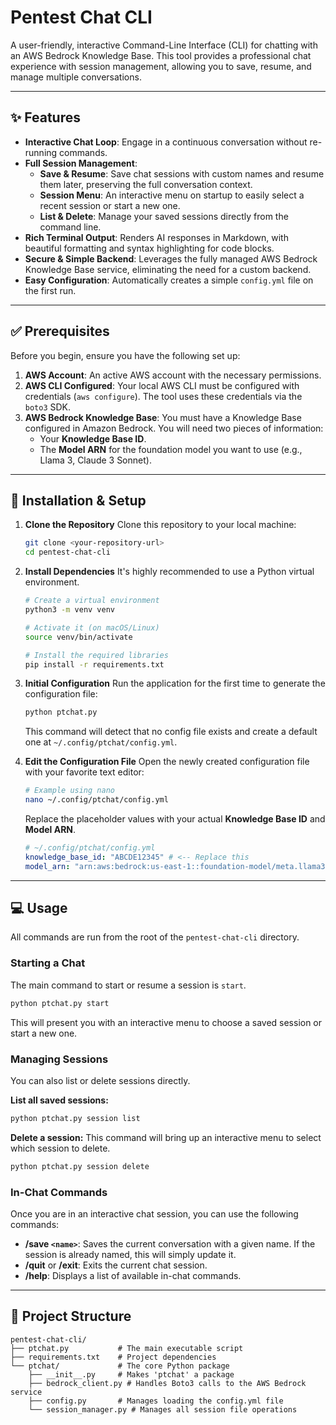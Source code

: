 # Pentest Chat CLI

A user-friendly, interactive Command-Line Interface (CLI) for chatting with an AWS Bedrock Knowledge Base. This tool provides a professional chat experience with session management, allowing you to save, resume, and manage multiple conversations.



---

## ✨ Features

* **Interactive Chat Loop**: Engage in a continuous conversation without re-running commands.
* **Full Session Management**:
    * **Save & Resume**: Save chat sessions with custom names and resume them later, preserving the full conversation context.
    * **Session Menu**: An interactive menu on startup to easily select a recent session or start a new one.
    * **List & Delete**: Manage your saved sessions directly from the command line.
* **Rich Terminal Output**: Renders AI responses in Markdown, with beautiful formatting and syntax highlighting for code blocks.
* **Secure & Simple Backend**: Leverages the fully managed AWS Bedrock Knowledge Base service, eliminating the need for a custom backend.
* **Easy Configuration**: Automatically creates a simple `config.yml` file on the first run.

---

## ✅ Prerequisites

Before you begin, ensure you have the following set up:

1.  **AWS Account**: An active AWS account with the necessary permissions.
2.  **AWS CLI Configured**: Your local AWS CLI must be configured with credentials (`aws configure`). The tool uses these credentials via the `boto3` SDK.
3.  **AWS Bedrock Knowledge Base**: You must have a Knowledge Base configured in Amazon Bedrock. You will need two pieces of information:
    * Your **Knowledge Base ID**.
    * The **Model ARN** for the foundation model you want to use (e.g., Llama 3, Claude 3 Sonnet).

---

## 🚀 Installation & Setup

1.  **Clone the Repository**
    Clone this repository to your local machine:
    ```bash
    git clone <your-repository-url>
    cd pentest-chat-cli
    ```

2.  **Install Dependencies**
    It's highly recommended to use a Python virtual environment.
    ```bash
    # Create a virtual environment
    python3 -m venv venv

    # Activate it (on macOS/Linux)
    source venv/bin/activate

    # Install the required libraries
    pip install -r requirements.txt
    ```

3.  **Initial Configuration**
    Run the application for the first time to generate the configuration file:
    ```bash
    python ptchat.py
    ```
    This command will detect that no config file exists and create a default one at `~/.config/ptchat/config.yml`.

4.  **Edit the Configuration File**
    Open the newly created configuration file with your favorite text editor:
    ```bash
    # Example using nano
    nano ~/.config/ptchat/config.yml
    ```
    Replace the placeholder values with your actual **Knowledge Base ID** and **Model ARN**.

    ```yaml
    # ~/.config/ptchat/config.yml
    knowledge_base_id: "ABCDE12345" # <-- Replace this
    model_arn: "arn:aws:bedrock:us-east-1::foundation-model/meta.llama3-70b-instruct-v1:0" # <-- Replace this
    ```

---

## 💻 Usage

All commands are run from the root of the `pentest-chat-cli` directory.

### Starting a Chat

The main command to start or resume a session is `start`.

```bash
python ptchat.py start
```

This will present you with an interactive menu to choose a saved session or start a new one.

### Managing Sessions

You can also list or delete sessions directly.

**List all saved sessions:**
```bash
python ptchat.py session list
```

**Delete a session:**
This command will bring up an interactive menu to select which session to delete.
```bash
python ptchat.py session delete
```

### In-Chat Commands

Once you are in an interactive chat session, you can use the following commands:

* **/save `<name>`**: Saves the current conversation with a given name. If the session is already named, this will simply update it.
* **/quit** or **/exit**: Exits the current chat session.
* **/help**: Displays a list of available in-chat commands.

---

## 📁 Project Structure

```
pentest-chat-cli/
├── ptchat.py           # The main executable script
├── requirements.txt    # Project dependencies
└── ptchat/             # The core Python package
    ├── __init__.py     # Makes 'ptchat' a package
    ├── bedrock_client.py # Handles Boto3 calls to the AWS Bedrock service
    ├── config.py       # Manages loading the config.yml file
    └── session_manager.py # Manages all session file operations
```
